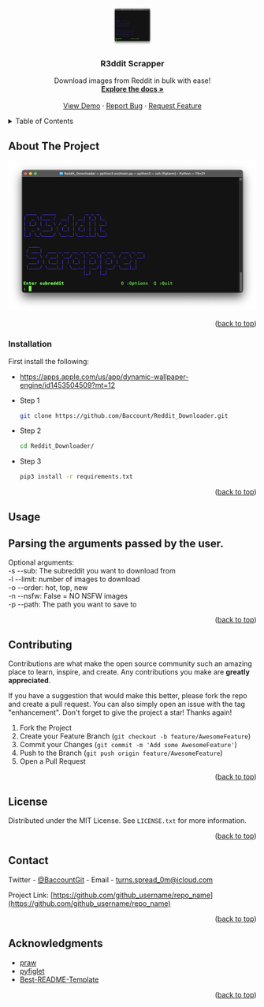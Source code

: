 

<div id="top"></div>
<!--

<!-- PROJECT LOGO -->
<br />
<div align="center">
  <a href="https://github.com/Baccount/Reddit_Downloader/tree/master">
    <img src="images/main-app.png" alt="Logo" width="80" height="80">
  </a>

<h3 align="center">R3ddit Scrapper</h3>

  <p align="center">
     Download images from Reddit in bulk with ease!
    <br />
    <a href="https://github.com/Baccount/Reddit_Downloader/tree/master"><strong>Explore the docs »</strong></a>
    <br />
    <br />
    <a href="https://github.com/Baccount/Reddit_Downloader/tree/master">View Demo</a>
    ·
    <a href="https://github.com/Baccount/Reddit_Downloader/tree/master/issues">Report Bug</a>
    ·
    <a href="https://github.com/Baccount/Reddit_Downloader/tree/master/issues">Request Feature</a>
  </p>
</div>

<!-- TABLE OF CONTENTS -->
<details>
  <summary>Table of Contents</summary>
  <ol>
    <li>
      <a href="#about-the-project">About The Project</a>
    </li>
    <li>
      <a href="#installation">Installation</a>
    </li>
    <li><a href="#usage">Usage</a></li>
    <li><a href="#contributing">Contributing</a></li>
    <li><a href="#license">License</a></li>
    <li><a href="#contact">Contact</a></li>
    <li><a href="#acknowledgments">Acknowledgments</a></li>
  </ol>
</details>

<!-- ABOUT THE PROJECT -->

## About The Project

![Alt text](images/main-app.png?raw=true "Optional Title")

<p align="right">(<a href="#top">back to top</a>)</p>

### Installation

First install the following:

- <https://apps.apple.com/us/app/dynamic-wallpaper-engine/id1453504509?mt=12>

- Step 1

  ```sh
  git clone https://github.com/Baccount/Reddit_Downloader.git
  ```

- Step 2

  ```sh
  cd Reddit_Downloader/
  ```

- Step 3

  ```sh
  pip3 install -r requirements.txt
  ```

<p align="right">(<a href="#top">back to top</a>)</p>

<!-- USAGE EXAMPLES -->

## Usage

## Parsing the arguments passed by the user.
Optional arguments:\
-s --sub: The subreddit you want to download from\
-l --limit: number of images to download\
-o --order: hot, top, new\
-n --nsfw: False = NO NSFW images\
-p --path: The path you want to save to


<p align="right">(<a href="#top">back to top</a>)</p>

<!-- CONTRIBUTING -->

## Contributing

Contributions are what make the open source community such an amazing place to learn, inspire, and create. Any contributions you make are **greatly appreciated**.

If you have a suggestion that would make this better, please fork the repo and create a pull request. You can also simply open an issue with the tag "enhancement".
Don't forget to give the project a star! Thanks again!

1. Fork the Project
2. Create your Feature Branch (`git checkout -b feature/AwesomeFeature`)
3. Commit your Changes (`git commit -m 'Add some AwesomeFeature'`)
4. Push to the Branch (`git push origin feature/AwesomeFeature`)
5. Open a Pull Request

<p align="right">(<a href="#top">back to top</a>)</p>

<!-- LICENSE -->

## License

Distributed under the MIT License. See `LICENSE.txt` for more information.

<p align="right">(<a href="#top">back to top</a>)</p>

<!-- CONTACT -->

## Contact

Twitter - [@BaccountGit](https://twitter.com/BaccountGit) - Email - turns.spread_0m@icloud.com

Project Link: [https://github.com/github_username/repo_name](https://github.com/github_username/repo_name)

<p align="right">(<a href="#top">back to top</a>)</p>

<!-- ACKNOWLEDGMENTS -->

## Acknowledgments

- [praw](https://praw.readthedocs.io/en/stable/index.html)
- [pyfiglet](https://github.com/pwaller/pyfiglet)
- [Best-README-Template](https://github.com/othneildrew/Best-README-Template)

<p align="right">(<a href="#top">back to top</a>)</p>
